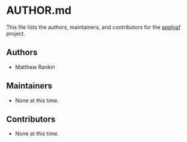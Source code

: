 # AUTHOR.md
This file lists the authors, maintainers, and contributors for the
[applyaf][] project.

## Authors
- Matthew Rankin

## Maintainers
- None at this time.

## Contributors
- None at this time.

[applyaf]: https://github.com/questrail/applyaf

